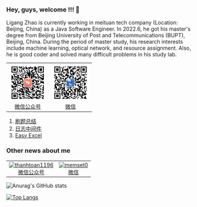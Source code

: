 ### Hey, guys, welcome !!! 👋

Ligang Zhao is currently working in meituan tech company (Location: Beijing, China) as a Java Software Engineer. In 2022.6, he got his master's degree from Beijing University of Post and Telecommunications (BUPT), Beijing, China. During the period of master study, his research interests include machine learning, optical network, and resource assignment. Also, he is good coder and solved many difficult problems in his study lab.

<table>
  <tr>
    <td align="center">
      <a href="#">
        <img src="picture/qrcode_for_gh_8742820aee98_344.jpg" width="100px;" alt="thanhtoan1196"/>
      </a>
      <br />
      <a href="#">微信公众号</a>
    </td>
    <td align="center">
      <a href="#">
        <img src="picture/161613799107_.pic_hd.jpg" width="100px;" alt="memset0"/>
      </a>
      <br />
      <a href="#">微信</a>
    </td>
  </tr>
</table>


1. [刷题总结](/https://github.com/zhaoligang594/leetcode-test)
2. [日志中间件](https://github.com/zhaoligang594/logging-web)
3. [Easy Excel](https://github.com/zhaoligang594/easy-excel)

### Other news about me

<table>
  <tr>
    <td align="center">
      <a href="#">
        <img src="https://github-readme-stats.vercel.app/api?username=zhaoligang594&show_icons=true&theme=buefy" width="100px;" alt="thanhtoan1196"/>
      </a>
      <br />
      <a href="#">微信公众号</a>
    </td>
    <td align="center">
      <a href="#">
        <img src="https://github-readme-stats.vercel.app/api/top-langs/?username=zhaoligang59" width="100px;" alt="memset0"/>
      </a>
      <br />
      <a href="#">微信</a>
    </td>
  </tr>
</table>

![Anurag's GitHub stats](https://github-readme-stats.vercel.app/api?username=zhaoligang594&show_icons=true&theme=buefy)

[![Top Langs](https://github-readme-stats.vercel.app/api/top-langs/?username=zhaoligang594)](https://github.com/anuraghazra/github-readme-stats)

<!--
- 🔭 I’m currently working on BUPT as a student.
- 🌱 I’m currently learning the java's technology!
**zhaoligang594/zhaoligang594** is a ✨ _special_ ✨ repository because its `README.md` (this file) appears on your GitHub profile.

Here are some ideas to get you started:

- 🔭 I’m currently working on ...
- 🌱 I’m currently learning ...
- 👯 I’m looking to collaborate on ...
- 🤔 I’m looking for help with ...
- 💬 Ask me about ...
- 📫 How to reach me: ...
- 😄 Pronouns: ...
- ⚡ Fun fact: ...
-->
